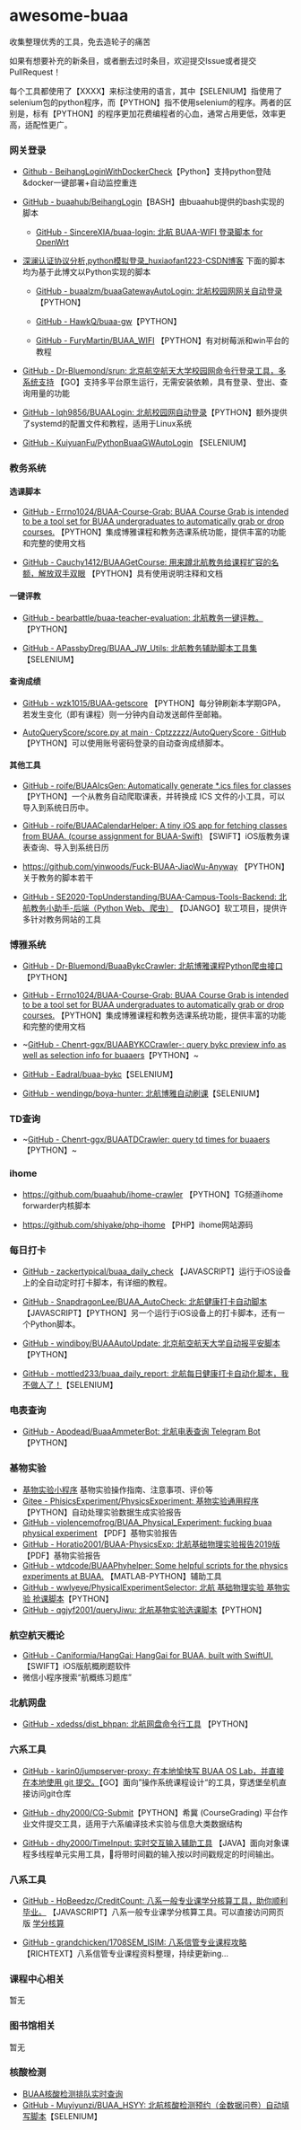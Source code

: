# awesome-buaa

收集整理优秀的工具，免去造轮子的痛苦

如果有想要补充的新条目，或者删去过时条目，欢迎提交Issue或者提交PullRequest！

每个工具都使用了【XXXX】来标注使用的语言，其中【SELENIUM】指使用了selenium包的python程序，而【PYTHON】指不使用selenium的程序。两者的区别是，标有【PYTHON】的程序更加花费编程者的心血，通常占用更低，效率更高，适配性更广。

### 网关登录

- [Github - BeihangLoginWithDockerCheck](https://github.com/ywz978020607/pySrun4k_BeihangLogin)【Python】支持python登陆&docker一键部署+自动监控重连

- [GitHub - buaahub/BeihangLogin](https://github.com/buaahub/BeihangLogin)【BASH】由buaahub提供的bash实现的脚本
  
  - [GitHub - SincereXIA/buaa-login: 北航 BUAA-WIFI 登录脚本 for OpenWrt](https://github.com/SincereXIA/buaa-login)

- [深澜认证协议分析,python模拟登录_huxiaofan1223-CSDN博客](https://blog.csdn.net/qq_41797946/article/details/89417722) 下面的脚本均为基于此博文以Python实现的脚本
  
  - [GitHub - buaalzm/buaaGatewayAutoLogin: 北航校园网网关自动登录](https://github.com/buaalzm/buaaGatewayAutoLogin)【PYTHON】
  
  - [GitHub - HawkQ/buaa-gw](https://github.com/HawkQ/buaa-gw)【PYTHON】
  
  - [GitHub - FuryMartin/BUAA_WIFI](https://github.com/FuryMartin/BUAA_WIFI) 【PYTHON】有对树莓派和win平台的教程

- [GitHub - Dr-Bluemond/srun: 北京航空航天大学校园网命令行登录工具，多系统支持](https://github.com/Dr-Bluemond/srun) 【GO】支持多平台原生运行，无需安装依赖，具有登录、登出、查询用量的功能

- [GitHub - lqh9856/BUAALogin: 北航校园网自动登录](https://github.com/lqh9856/BUAALogin)【PYTHON】额外提供了systemd的配置文件和教程，适用于Linux系统

- [GitHub - KuiyuanFu/PythonBuaaGWAutoLogin](https://github.com/KuiyuanFu/PythonBuaaGWAutoLogin) 【SELENIUM】

### 教务系统

#### 选课脚本

- [GitHub - Errno1024/BUAA-Course-Grab: BUAA Course Grab is intended to be a tool set for BUAA undergraduates to automatically grab or drop courses.](https://github.com/Errno1024/BUAA-Course-Grab) 【PYTHON】集成博雅课程和教务选课系统功能，提供丰富的功能和完整的使用文档

- [GitHub - Cauchy1412/BUAAGetCourse: 用来蹲北航教务给课程扩容的名额，解放双手双眼](https://github.com/Cauchy1412/BUAAGetCourse) 【PYTHON】具有使用说明注释和文档

#### 一键评教

- [GitHub - bearbattle/buaa-teacher-evaluation: 北航教务一键评教。](https://github.com/bearbattle/buaa-teacher-evaluation)【PYTHON】

- [GitHub - APassbyDreg/BUAA_JW_Utils: 北航教务辅助脚本工具集](https://github.com/APassbyDreg/BUAA_JW_Utils)【SELENIUM】

#### 查询成绩

- [GitHub - wzk1015/BUAA-getscore](https://github.com/wzk1015/BUAA-getscore) 【PYTHON】每分钟刷新本学期GPA，若发生变化（即有课程）则一分钟内自动发送邮件至邮箱。

- [AutoQueryScore/score.py at main · Cptzzzzz/AutoQueryScore · GitHub](https://github.com/Cptzzzzz/AutoQueryScore/blob/main/score.py) 【PYTHON】可以使用账号密码登录的自动查询成绩脚本。

#### 其他工具

- [GitHub - roife/BUAAIcsGen: Automatically generate *.ics files for classes](https://github.com/roife/BUAAIcsGen) 【PYTHON】一个从教务自动爬取课表，并转换成 ICS 文件的小工具，可以导入到系统日历中。

- [GitHub - roife/BUAACalendarHelper: A tiny iOS app for fetching classes from BUAA. (course assignment for BUAA-Swift)](https://github.com/roife/BUAACalendarHelper) 【SWIFT】iOS版教务课表查询、导入到系统日历

- https://github.com/yinwoods/Fuck-BUAA-JiaoWu-Anyway 【PYTHON】关于教务的脚本若干

- [GitHub - SE2020-TopUnderstanding/BUAA-Campus-Tools-Backend: 北航教务小助手-后端（Python Web、爬虫）](https://github.com/SE2020-TopUnderstanding/BUAA-Campus-Tools-Backend) 【DJANGO】软工项目，提供许多针对教务网站的工具

### 博雅系统

- [GitHub - Dr-Bluemond/BuaaBykcCrawler: 北航博雅课程Python爬虫接口](https://github.com/Dr-Bluemond/BuaaBykcCrawler)【PYTHON】

- [GitHub - Errno1024/BUAA-Course-Grab: BUAA Course Grab is intended to be a tool set for BUAA undergraduates to automatically grab or drop courses.](https://github.com/Errno1024/BUAA-Course-Grab) 【PYTHON】集成博雅课程和教务选课系统功能，提供丰富的功能和完整的使用文档

- ~[GitHub - Chenrt-ggx/BUAABYKCCrawler-: query bykc preview info as well as selection info for buaaers](https://github.com/Chenrt-ggx/BUAABYKCCrawler-)【PYTHON】~

- [GitHub - Eadral/buaa-bykc](https://github.com/Eadral/buaa-bykc)【SELENIUM】

- [GitHub - wendingp/boya-hunter: 北航博雅自动刷课](https://github.com/wendingp/boya-hunter)【SELENIUM】

### TD查询

- ~[GitHub - Chenrt-ggx/BUAATDCrawler: query td times for buaaers](https://github.com/Chenrt-ggx/BUAATDCrawler)【PYTHON】~

### ihome

- https://github.com/buaahub/ihome-crawler 【PYTHON】TG频道ihome forwarder内核脚本

- https://github.com/shiyake/php-ihome  【PHP】ihome网站源码

### 每日打卡

- [GitHub - zackertypical/buaa_daily_check](https://github.com/zackertypical/buaa_daily_check) 【JAVASCRIPT】运行于iOS设备上的全自动定时打卡脚本，有详细的教程。

- [GitHub - SnapdragonLee/BUAA_AutoCheck: 北航健康打卡自动脚本](https://github.com/SnapdragonLee/BUAA_AutoCheck) 【JAVASCRIPT】【PYTHON】另一个运行于iOS设备上的打卡脚本，还有一个Python脚本。

- [GitHub - windiboy/BUAAAutoUpdate: 北京航空航天大学自动报平安脚本](https://github.com/windiboy/BUAAAutoUpdate)【PYTHON】

- [GitHub - mottled233/buaa_daily_report: 北航每日健康打卡自动化脚本，我不做人了！](https://github.com/mottled233/buaa_daily_report)【SELENIUM】

### 电表查询

- [GitHub - Apodead/BuaaAmmeterBot: 北航电表查询 Telegram Bot](https://github.com/Apodead/BuaaAmmeterBot)【PYTHON】

### 基物实验

- [基物实验小程序](https://www.wzk.plus/project/phyexp/) 基物实验操作指南、注意事项、评价等
- [Gitee - PhisicsExperiment/PhysicsExperiment: 基物实验通用程序](https://gitee.com/PhisicsExperiment/PhysicsExperiment) 【PYTHON】自动处理实验数据生成实验报告
- [GitHub - violencemofrog/BUAA_Physical_Experiment: fucking buaa physical experiment](https://github.com/violencemofrog/BUAA_Physical_Experiment) 【PDF】基物实验报告
- [GitHub - Horatio2001/BUAA-PhysicsExp: 北航基础物理实验报告2019版](https://github.com/Horatio2001/BUAA-PhysicsExp) 【PDF】基物实验报告
- [GitHub - wtdcode/BUAAPhyhelper: Some helpful scripts for the physics experiments at BUAA.](https://github.com/wtdcode/BUAAPhyhelper) 【MATLAB-PYTHON】辅助工具
- [GitHub - wwlyeye/PhysicalExperimentSelector: 北航 基础物理实验 基物实验 抢课脚本](https://github.com/wwlyeye/PhysicalExperimentSelector)【PYTHON】
- [GitHub - qgjyf2001/queryJiwu: 北航基物实验选课脚本](https://github.com/qgjyf2001/queryJiwu)【PYTHON】

### 航空航天概论

- [GitHub - Caniformia/HangGai: HangGai for BUAA, built with SwiftUI.](https://github.com/Caniformia/HangGai) 【SWIFT】iOS版航概刷题软件
- 微信小程序搜索“航概练习题库”

### 北航网盘

- [GitHub - xdedss/dist_bhpan: 北航网盘命令行工具](https://github.com/xdedss/dist_bhpan) 【PYTHON】

### 六系工具

- [GitHub - karin0/jumpserver-proxy: 在本地愉快写 BUAA OS Lab，并直接在本地使用 git 提交。](https://github.com/karin0/jumpserver-proxy)【GO】面向”操作系统课程设计“的工具，穿透堡垒机直接访问git仓库

- [GitHub - dhy2000/CG-Submit](https://github.com/dhy2000/CG-Submit)【PYTHON】希冀 (CourseGrading) 平台作业文件提交工具，适用于六系编译技术实验与信息大类数据结构

- [GitHub - dhy2000/TimeInput: 实时交互输入辅助工具](https://github.com/dhy2000/TimeInput) 【JAVA】面向对象课程多线程单元实用工具，将带时间戳的输入按以时间戳规定的时间输出。

### 八系工具

- [GitHub - HoBeedzc/CreditCount: 八系一般专业课学分核算工具，助你顺利毕业。](https://github.com/HoBeedzc/CreditCount) 【JAVASCRIPT】八系一般专业课学分核算工具。可以直接访问网页版 [学分核算](https://cc.hobeedzc.cn) 

- [GitHub - grandchicken/1708SEM_ISIM: 八系信管专业课程攻略](https://github.com/grandchicken/1708SEM_ISIM) 【RICHTEXT】八系信管专业课程资料整理，持续更新ing...

### 课程中心相关

暂无

### 图书馆相关

暂无

### 核酸检测

- [BUAA核酸检测排队实时查询](https://jinshuju.net/f/C8F4x3)
- [GitHub - Muyiyunzi/BUAA_HSYY: 北航核酸检测预约（金数据问卷）自动填写脚本](https://github.com/Muyiyunzi/BUAA_HSYY)【SELENIUM】
